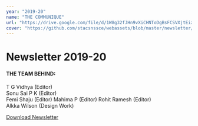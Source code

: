 ```yaml
---
year: "2019-20"
name: "THE COMMUNIQUE"
url: "https://drive.google.com/file/d/1W8g32fJHn9vXiCHNToDgBsFCSVXjtEiz/view?usp=sharing"
cover: "https://github.com/stacsnssce/webassets/blob/master/newsletter/communique-201920.PNG?raw=true"
---
```

# Newsletter 2019-20

#### THE TEAM BEHIND:

T G Vidhya (Editor)  
Sonu Sai P K (Editor)  
Femi Shaju (Editor)
Mahima P (Editor)
Rohit Ramesh (Editor)   
Alkka Wilson (Design Work)  

[Download Newsletter](https://drive.google.com/file/d/1W8g32fJHn9vXiCHNToDgBsFCSVXjtEiz/view?usp=sharing)